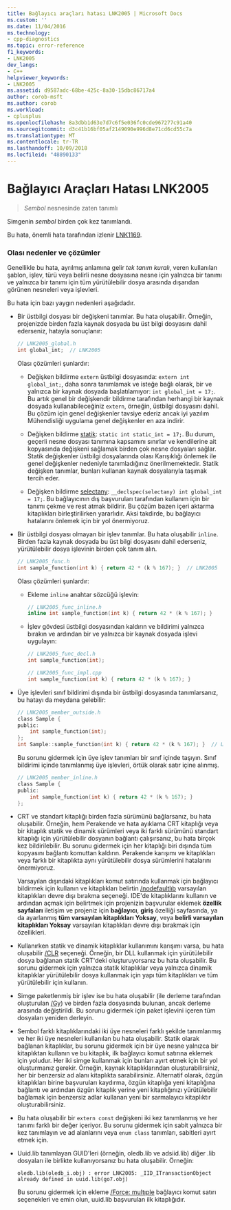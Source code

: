 ```yaml
---
title: Bağlayıcı araçları hatası LNK2005 | Microsoft Docs
ms.custom: ''
ms.date: 11/04/2016
ms.technology:
- cpp-diagnostics
ms.topic: error-reference
f1_keywords:
- LNK2005
dev_langs:
- C++
helpviewer_keywords:
- LNK2005
ms.assetid: d9587adc-68be-425c-8a30-15dbc86717a4
author: corob-msft
ms.author: corob
ms.workload:
- cplusplus
ms.openlocfilehash: 8a3dbb1d63e7d7c6f5e036fc0cde967277c91a40
ms.sourcegitcommit: d3c41b16bf05af2149090e996d8e71cd6cd55c7a
ms.translationtype: MT
ms.contentlocale: tr-TR
ms.lasthandoff: 10/09/2018
ms.locfileid: "48890133"
---
```

# <a name="linker-tools-error-lnk2005"></a>Bağlayıcı Araçları Hatası LNK2005

> *Sembol* nesnesinde zaten tanımlı

Simgenin *sembol* birden çok kez tanımlandı.

Bu hata, önemli hata tarafından izlenir [LNK1169](../../error-messages/tool-errors/linker-tools-error-lnk1169.md).

### <a name="possible-causes-and-solutions"></a>Olası nedenler ve çözümler

Genellikle bu hata, ayrılmış anlamına gelir *tek tanım kuralı*, veren kullanılan şablon, işlev, türü veya belirli nesne dosyasına nesne için yalnızca bir tanımı ve yalnızca bir tanımı için tüm yürütülebilir dosya arasında dışarıdan görünen nesneleri veya işlevleri.

Bu hata için bazı yaygın nedenleri aşağıdadır.

- Bir üstbilgi dosyası bir değişkeni tanımlar. Bu hata oluşabilir. Örneğin, projenizde birden fazla kaynak dosyada bu üst bilgi dosyasını dahil ederseniz, hatayla sonuçlanır:

    ```h
    // LNK2005_global.h
    int global_int;  // LNK2005
    ```

   Olası çözümleri şunlardır:

   - Değişken bildirme `extern` üstbilgi dosyasında: `extern int global_int;`, daha sonra tanımlamak ve isteğe bağlı olarak, bir ve yalnızca bir kaynak dosyada başlatılamıyor: `int global_int = 17;`. Bu artık genel bir değişkendir bildirme tarafından herhangi bir kaynak dosyada kullanabileceğiniz `extern`, örneğin, üstbilgi dosyasını dahil. Bu çözüm için genel değişkenler tavsiye ederiz ancak iyi yazılım Mühendisliği uygulama genel değişkenler en aza indirir.

   - Değişken bildirme [statik](../../cpp/storage-classes-cpp.md#static): `static int static_int = 17;`. Bu durum, geçerli nesne dosyası tanımına kapsamını sınırlar ve kendilerine ait kopyasında değişkeni sağlamak birden çok nesne dosyaları sağlar. Statik değişkenler üstbilgi dosyalarında olası Karışıklığı önlemek ile genel değişkenler nedeniyle tanımladığınız önerilmemektedir. Statik değişken tanımlar, bunları kullanan kaynak dosyalarıyla taşımak tercih eder.

   - Değişken bildirme [selectany](../../cpp/selectany.md): `__declspec(selectany) int global_int = 17;`. Bu bağlayıcının dış başvuruları tarafından kullanım için bir tanımı çekme ve rest atmak bildirir. Bu çözüm bazen içeri aktarma kitaplıkları birleştirilirken yararlıdır. Aksi takdirde, bu bağlayıcı hatalarını önlemek için bir yol önermiyoruz.

- Bir üstbilgi dosyası olmayan bir işlev tanımlar. Bu hata oluşabilir `inline`. Birden fazla kaynak dosyada bu üst bilgi dosyasını dahil ederseniz, yürütülebilir dosya işlevinin birden çok tanım alın.

    ```h
    // LNK2005_func.h
    int sample_function(int k) { return 42 * (k % 167); }  // LNK2005
    ```

   Olası çözümleri şunlardır:

   - Ekleme `inline` anahtar sözcüğü işlevin:

        ```h
        // LNK2005_func_inline.h
        inline int sample_function(int k) { return 42 * (k % 167); }
        ```

   - İşlev gövdesi üstbilgi dosyasından kaldırın ve bildirimi yalnızca bırakın ve ardından bir ve yalnızca bir kaynak dosyada işlevi uygulayın:

        ```h
        // LNK2005_func_decl.h
        int sample_function(int);
        ```

        ```cpp
        // LNK2005_func_impl.cpp
        int sample_function(int k) { return 42 * (k % 167); }
        ```

- Üye işlevleri sınıf bildirimi dışında bir üstbilgi dosyasında tanımlarsanız, bu hatayı da meydana gelebilir:

    ```h
    // LNK2005_member_outside.h
    class Sample {
    public:
        int sample_function(int);
    };
    int Sample::sample_function(int k) { return 42 * (k % 167); }  // LNK2005
    ```

   Bu sorunu gidermek için üye işlev tanımları bir sınıf içinde taşıyın. Sınıf bildirimi içinde tanımlanmış üye işlevleri, örtük olarak satır içine alınmış.

    ```h
    // LNK2005_member_inline.h
    class Sample {
    public:
        int sample_function(int k) { return 42 * (k % 167); }
    };
    ```

- CRT ve standart kitaplığı birden fazla sürümünü bağlarsanız, bu hata oluşabilir. Örneğin, hem Perakende ve hata ayıklama CRT kitaplığı veya bir kitaplık statik ve dinamik sürümleri veya iki farklı sürümünü standart kitaplığı için yürütülebilir dosyanın bağlantı çalışırsanız, bu hata birçok kez bildirilebilir. Bu sorunu gidermek için her kitaplığı biri dışında tüm kopyasını bağlantı komuttan kaldırın. Perakende karışımı ve kitaplıkları veya farklı bir kitaplıkta aynı yürütülebilir dosya sürümlerini hatalarını önermiyoruz.

   Varsayılan dışındaki kitaplıkları komut satırında kullanmak için bağlayıcı bildirmek için kullanın ve kitaplıkları belirtin [/nodefaultlıb](../../build/reference/nodefaultlib-ignore-libraries.md) varsayılan kitaplıkları devre dışı bırakma seçeneği. IDE'de kitaplıklarını kullanın ve ardından açmak için belirtmek için projenizin başvurular eklemek **özellik sayfaları** iletişim ve projeniz için **bağlayıcı**, **giriş** özelliği sayfasında, ya da ayarlanmış **tüm varsayılan kitaplıkları Yoksay**, veya **belirli varsayılan kitaplıkları Yoksay** varsayılan kitaplıkları devre dışı bırakmak için özellikleri.

- Kullanırken statik ve dinamik kitaplıklar kullanımını karışımı varsa, bu hata oluşabilir [/CLR](../../build/reference/clr-common-language-runtime-compilation.md) seçeneği. Örneğin, bir DLL kullanmak için yürütülebilir dosya bağlanan statik CRT'deki oluşturuyorsanız bu hata oluşabilir. Bu sorunu gidermek için yalnızca statik kitaplıklar veya yalnızca dinamik kitaplıklar yürütülebilir dosya kullanmak için yapı tüm kitaplıkları ve tüm yürütülebilir için kullanın.

- Simge paketlenmiş bir işlev ise bu hata oluşabilir (ile derleme tarafından oluşturulan [/Gy](../../build/reference/gy-enable-function-level-linking.md)) ve birden fazla dosyasında bulunan, ancak derleme arasında değiştirildi. Bu sorunu gidermek için paket işlevini içeren tüm dosyaları yeniden derleyin.

- Sembol farklı kitaplıklarındaki iki üye nesneleri farklı şekilde tanımlanmış ve her iki üye nesneleri kullanılan bu hata oluşabilir. Statik olarak bağlanan kitaplıklar, bu sorunu gidermek için bir üye nesne yalnızca bir kitaplıktan kullanın ve bu kitaplık, ilk bağlayıcı komut satırına eklemek için yoludur. Her iki simge kullanmak için bunları ayırt etmek için bir yol oluşturmanız gerekir. Örneğin, kaynak kitaplıklarından oluşturabilirsiniz, her bir benzersiz ad alanı kitaplıkta sarabilirsiniz. Alternatif olarak, özgün kitaplıkları birine başvuruları kaydırma, özgün kitaplığa yeni kitaplığına bağlantı ve ardından özgün kitaplık yerine yeni kitaplığınızı yürütülebilir bağlamak için benzersiz adlar kullanan yeni bir sarmalayıcı kitaplıktır oluşturabilirsiniz.

- Bu hata oluşabilir bir `extern const` değişkeni iki kez tanımlanmış ve her tanımı farklı bir değer içeriyor. Bu sorunu gidermek için sabit yalnızca bir kez tanımlayın ve ad alanlarını veya `enum class` tanımları, sabitleri ayırt etmek için.

- Uuid.lib tanımlayan GUID'leri (örneğin, oledb.lib ve adsiid.lib) diğer .lib dosyaları ile birlikte kullanıyorsanız bu hata oluşabilir. Örneğin:

    ```Output
    oledb.lib(oledb_i.obj) : error LNK2005: _IID_ITransactionObject
    already defined in uuid.lib(go7.obj)
    ```

   Bu sorunu gidermek için ekleme [/Force: multıple](../../build/reference/force-force-file-output.md) bağlayıcı komut satırı seçenekleri ve emin olun, uuid.lib başvurulan ilk kitaplığıdır.
